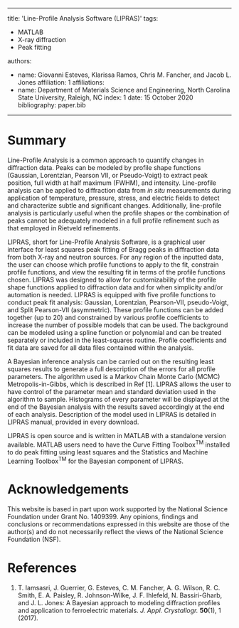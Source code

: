 
---
title: 'Line-Profile Analysis Software (LIPRAS)'
tags:
  - MATLAB
  - X-ray diffraction
  - Peak fitting
  
authors:
  - name: Giovanni Esteves, Klarissa Ramos, Chris M. Fancher, and Jacob L. Jones
    affiliation: 1
affiliations:
 - name: Department of Materials Science and Engineering, North Carolina State University, Raleigh, NC
   index: 1
date: 15 October 2020
bibliography: paper.bib
---

# Summary


Line-Profile Analysis is a common approach to quantify changes in diffraction data. Peaks can be modeled by profile shape functions (Gaussian, Lorentzian, Pearson VII, or Pseudo-Voigt) to extract peak position, full width at half maximum (FWHM), and intensity. Line-profile analysis can be applied to diffraction data from _in situ_ measurements during application of temperature, pressure, stress, and electric fields to detect and characterize subtle and significant changes. Additionally, line-profile analysis is particularly useful when the profile shapes or the combination of peaks cannot be adequately modeled in a full profile refinement such as that employed in Rietveld refinements.

LIPRAS, short for Line-Profile Analysis Software, is a graphical user interface for least squares peak fitting of Bragg peaks in diffraction data from both X-ray and neutron sources. For any region of the inputted data, the user can choose which profile functions to apply to the fit, constrain profile functions, and view the resulting fit in terms of the profile functions chosen. LIPRAS was designed to allow for customizability of the profile shape functions applied to diffraction data and for when simplicity and/or automation is needed. LIPRAS is equipped with five profile functions to conduct peak fit analysis: Gaussian, Lorentzian, Pearson-VII, pseudo-Voigt, and Split Pearson-VII (asymmetric). These profile functions can be added together (up to 20) and constrained by various profile coefficients to increase the number of possible models that can be used. The background can be modeled using a spline function or polynomial and can be treated separately or included in the least-squares routine. Profile coefficients and fit data are saved for all data files contained within the analysis.

A Bayesian inference analysis can be carried out on the resulting least squares results to generate a full description of the errors for all profile parameters. The algorithm used is a Markov Chain Monte Carlo (MCMC) Metropolis-in-Gibbs, which is described in Ref [1]. LIPRAS allows the user to have control of the parameter mean and standard deviation used in the algorithm to sample. Histograms of every parameter will be displayed at the end of the Bayesian analysis with the results saved accordingly at the end of each analysis. Description of the model used in LIPRAS is detailed in LIPRAS manual, provided in every download.

LIPRAS is open source and is written in MATLAB with a standalone version available. MATLAB users need to have the Curve Fitting Toolbox<sup>TM</sup> installed to do peak fitting using least squares and the Statistics and Machine Learning Toolbox<sup>TM</sup> for the Bayesian component of LIPRAS.

# Acknowledgements

This website is based in part upon work supported by the National Science Foundation under Grant No. 1409399. Any opinions, findings and conclusions or recommendations expressed in this website are those of the author(s) and do not necessarily reflect the views of the National Science Foundation (NSF).

# References

1. T. Iamsasri, J. Guerrier, G. Esteves, C. M. Fancher, A. G. Wilson, R. C. Smith, E. A. Paisley, R. Johnson-Wilke, J. F. Ihlefeld, N. Bassiri-Gharb, and J. L. Jones: A Bayesian approach to modeling diffraction profiles and application to ferroelectric materials. _J. Appl. Crystallogr._ **50**(1), 1 (2017).

